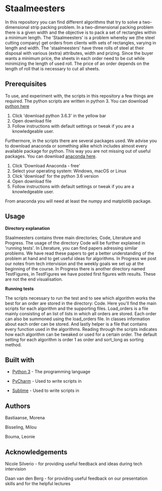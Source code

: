 # Staalmeesters
In this repository you can find different algorithms that try to solve a two-dimensional strip packing problem. In a
two-dimensional packing problem there is a given width and the objective is to pack a set of rectangles within a 
minimum length. The 'Staalmeesters' is a problem whereby we (the steel cutting company) get orders from clients with
sets of rectangles, varying in length and width. The 'staalmeesters' have three rolls of steel at their disposal with various (extra) attributes, width and prizing. Since the buyer wants a minimum price, the sheets in each order need to be cut while minimizing the length of used roll. The price of an order depends on the length of roll that is necessary to cut all sheets. 

## Prerequisites
To use, and experiment with, the scripts in this repository a few things are required. The python scripts are written in python 3. You can download [python here](https://www.python.org/downloads/)
1. Click 'download python 3.6.3' in the yellow bar 
2. Open download file
3. Follow instructions with default settings or tweak if you are a knowledgeable user. 

Furthermore, in the scripts there are several packages used. We advise you to download anaconda or something alike which includes almost every available package for python. This way you are not missing out of useful packages. You can download [anaconda here](https://conda.io/docs/user-guide/install/download.html).
1. Click 'Download Anaconda - free'
2. Select your operating system: Windows, macOS or Linux
3. Click 'download' for the python 3.6 version
4. Open download file
5. Follow instructions with default settings or tweak if you are a knowledgeable user.

From anaconda you will need at least the numpy and matplotlib package. 

## Usage
**Directory explanation**

Staalmeesters contains three main directories; Code, Literature and Progress. The usage of the directory Code will be further explained in 'running tests'. In Literature, you can find papers adressing similar problems. We have read these papers to get a better understanding of the problem at hand and to get useful ideas for algorithms. In Progress we post our notes from tech intervision and the weekly goals we set up at the beginning of the course. In Progress there is another directory named TestFigures, in TestFigures we have posted first figures with results. These are not the end visualisation. 

**Running tests** 

The scripts necessary to run the test and to see which algorithm works the best for an order are stored in the directory: Code. Here you'll find the main scripts for each algorithm and the supporting files. Load_orders is a file mainly consisting of an list of lists in which all orders are stored. Each order can also be summoned using the load_orders file. In classes information about each order can be stored. And lastly helper is a file that contains every function used in the algorithms. Reading through the scripts indicates how each algorithm can be tweaked or used for a certain order. The default setting for each algorithm is order 1 as order and sort_long as sorting method. 

## Built with
- [Python 3](https://www.python.org/downloads/) - The programming language

- [PyCharm](https://www.jetbrains.com/pycharm/) - Used to write scripts in

- [Sublime](https://www.sublimetext.com/) - Used to write scripts in

## Authors
Bastiaanse, Morena

Bisseling, Milou

Bouma, Leonie

## Acknowledgements
Nicole Silverio - for providing useful feedback and ideas during tech intervision

Daan van den Berg - for providing useful feedback on our presentation skills and for the helpful lectures








